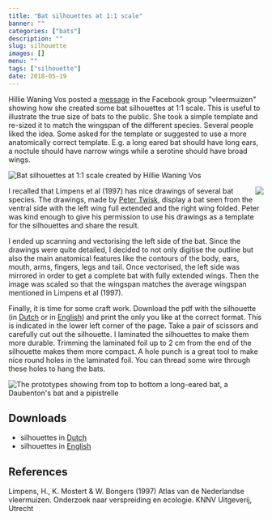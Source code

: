 ```yaml
---
title: "Bat silhouettes at 1:1 scale"
banner: ""
categories: ["bats"]
description: ""
slug: silhouette
images: []
menu: ""
tags: ["silhouette"]
date: 2018-05-19
---
```


Hillie Waning Vos posted a [message](https://www.facebook.com/groups/136313196423367/permalink/1646676385387033/) in the Facebook group "vleermuizen" showing how she created some bat silhouettes at 1:1 scale. This is useful to illustrate the true size of bats to the public. She took a simple template and re-sized it to match the wingspan of the different species. Several people liked the idea. Some asked for the template or suggested to use a more anatomically correct template. E.g. a long eared bat should have long ears, a noctule should have narrow wings while a serotine should have broad wings.

![Bat silhouettes at 1:1 scale created by Hillie Waning Vos](https://scontent.fbru1-1.fna.fbcdn.net/v/t1.0-9/30708351_1605355519541482_4780412743498858496_o.jpg?_nc_cat=0&oh=5a72ce4d0d7c5167a9d82d5c950e6e20&oe=5B9649DA)

<img style="float: right;" src="../../../images/silhouette/atlas.jpg">I recalled that Limpens et al (1997) has nice drawings of several bat species. The drawings, made by [Peter Twisk](https://www.petertwisk.net), display a bat seen from the ventral side with the left wing full extended and the right wing folded. Peter was kind enough to give his permission to use his drawings as a template for the silhouettes and share the result. 

I ended up scanning and vectorising the left side of the bat. Since the drawings were quite detailed, I decided to not only digitise the outline but also the main anatomical features like the contours of the body, ears, mouth, arms, fingers, legs and tail. Once vectorised, the left side was mirrored in order to get a complete bat with fully extended wings. Then the image was scaled so that the wingspan matches the average wingspan mentioned in Limpens et al (1997).

Finally, it is time for some craft work. Download the pdf with the silhouette (in [Dutch](../../../images/silhouette/silhouet-nl.pdf) or in [English](../../../images/silhouette/silhouet-en.pdf)) and print the only you like at the correct format. This is indicated in the lower left corner of the page. Take a pair of scissors and carefully cut out the silhouette. I laminated the silhouettes to make them more durable. Trimming the laminated foil up to 2 cm from the end of the silhouette makes them more compact. A hole punch is a great tool to make nice round holes in the laminated foil. You can thread some wire through these holes to hang the bats.

![The prototypes showing from top to bottom a long-eared bat, a Daubenton's bat and a pipistrelle](../../../images/silhouette/prototype.jpg)

## Downloads

- silhouettes in [Dutch](../../../images/silhouette/silhouet-nl.pdf)
- silhouettes in [English](../../../images/silhouette/silhouet-en.pdf)

## References

Limpens, H., K. Mostert & W. Bongers (1997) Atlas van de Nederlandse vleermuizen. Onderzoek naar verspreiding en ecologie. KNNV Uitgeverij, Utrecht
